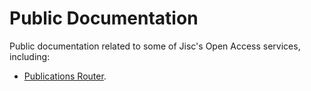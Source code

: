 # Public Documentation
Public documentation related to some of Jisc's Open Access services, including:

* [Publications Router](./PublicationsRouter/README.md).
